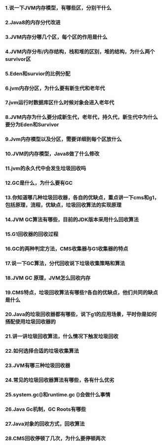 ### 1.说一下JVM内存模型，有哪些区，分别干什么





### 2.Java8的内存分代改进





### 3.JVM内存分哪几个区，每个区的作用是什么







### 4.JVM内存分布/内存结构，栈和堆的区别，堆的结构，为什么两个survivor区





### 5.Eden和survior的比例分配





### 6.jvm内存分区，为什么要有新生代和老年代





### 7.jvm运行时数据库区什么时候对象会进入老年代









### 8.JVM内存为什么要分成新生代，老年代，持久代，新生代中为什么要分为Eden和Survivor







### 9.Jvm内存模型以及分区，需要详细到每个区放什么





### 10.JVM的内存模型，Java8做了什么修改





### 11.jvm的永久代中会发生垃圾回收吗











### 12.GC是什么，为什么要有GC





### 13.你知道哪几种垃圾回收器，各自的优缺点，重点讲一下cms和g1，包括原理，流程，优缺点，垃圾回收算法的实现原理





### 14.JVM GC算法有哪些，目前的JDK版本采用什么回收算法





### 15.G1回收器的回收过程





### 16.GC的两种判定方法，CMS收集器与G1收集器的特点





### 17.说一下GC算法，分代回收说下垃圾收集策略和算法





### 18.JVM GC 原理，JVM怎么回收内存







### 19.CMS特点，垃圾回收算法有哪些?各自的优缺点，他们共同的缺点是什么



 

### 20.Java的垃圾回收器都有哪些，说下g1的应用场景，平时你是如何搭配使用垃圾回收器的











### 21.讲一讲垃圾回收算法，什么情况下触发垃圾回收



### 22.如何选择合适的垃圾收集算法





### 23.JVM有哪三种垃圾回收器









### 24.常见的垃圾回收器算法有哪些，各有什么优劣





### 25.system.gc()和runtime.gc ()会做什么事情





### 26.Java Gc机制，GC Roots有哪些





### 27.Java对象的回收方式，回收算法





### 28.CMS回收停顿了几次，为什么要停顿两次

































































































































































